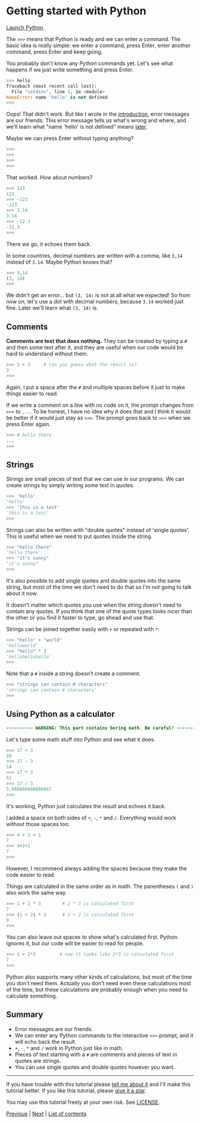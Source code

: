 # Getting started with Python

[Launch Python](installing-python.md).

The `>>>` means that Python is ready and we can enter a command. The
basic idea is really simple: we enter a command, press Enter, enter
another command, press Enter and keep going.

You probably don't know any Python commands yet. Let's see what happens
if we just write something and press Enter.

```python
>>> hello
Traceback (most recent call last):
  File "<stdin>", line 1, in <module>
NameError: name 'hello' is not defined
>>>
```

Oops! That didn't work. But like I wrote in the
[introduction](what-is-programming.md), error messages are our friends.
This error message tells us what's wrong and where, and we'll learn what
"name 'hello' is not defined" means [later](variables.md).

Maybe we can press Enter without typing anything?

```python
>>>
>>>
>>>
>>>
```

That worked. How about numbers?

```python
>>> 123
123
>>> -123
-123
>>> 3.14
3.14
>>> -12.3
-12.3
>>>
```

There we go, it echoes them back.

In some countries, decimal numbers are written with a comma, like `3,14`
instead of `3.14`. Maybe Python knows that?

```python
>>> 3,14
(3, 14)
>>>
```

We didn't get an error... but `(3, 14)` is not at all what we expected!
So from now on, let's use a dot with decimal numbers, because `3.14`
worked just fine. Later we'll learn what `(3, 14)` is.

## Comments

**Comments are text that does nothing.** They can be created by typing a
`#` and then some text after it, and they are useful when our code would
be hard to understand without them.

```python
>>> 1 + 2     # can you guess what the result is?
3
>>>
```

Again, I put a space after the `#` and multiple spaces before it just to
make things easier to read.

If we write a comment on a line with no code on it, the prompt changes
from `>>>` to `...`. To be honest, I have no idea why it does that and I
think it would be better if it would just stay as `>>>`. The prompt goes
back to `>>>` when we press Enter again.

```python
>>> # hello there
...
>>>
```

## Strings

Strings are small pieces of text that we can use in our programs. We can
create strings by simply writing some text in quotes.

```python
>>> 'hello'
'hello'
>>> 'this is a test'
'this is a test'
>>> 
```

Strings can also be written with "double quotes" instead of 'single
quotes'. This is useful when we need to put quotes inside the string.

```python
>>> "hello there"
'hello there'
>>> "it's sunny"
"it's sunny"
>>> 
```

It's also possible to add single quotes and double quotes into the same
string, but most of the time we don't need to do that so I'm not going
to talk about it now.

It doesn't matter which quotes you use when the string doesn't need to
contain any quotes. If you think that one of the quote types looks nicer
than the other or you find it faster to type, go ahead and use that.

Strings can be joined together easily with `+` or repeated with `*`:

```python
>>> "hello" + "world"
'helloworld'
>>> "hello" * 3
'hellohellohello'
>>> 
```

Note that a `#` inside a string doesn't create a comment.

```python
>>> "strings can contain # characters"
'strings can contain # characters'
>>> 
```

## Using Python as a calculator

```diff
---------- WARNING: This part contains boring math. Be careful! ----------
```

Let's type some math stuff into Python and see what it does.

```python
>>> 17 + 3
20
>>> 17 - 3
14
>>> 17 * 3
51
>>> 17 / 3
5.666666666666667
>>>
```

It's working, Python just calculates the result and echoes it back.

I added a space on both sides of `+`, `-`, `*` and `/`. Everything would
work without those spaces too:

```python
>>> 4 + 2 + 1
7
>>> 4+2+1
7
>>>
```

However, I recommend always adding the spaces because they make the code
easier to read.

Things are calculated in the same order as in math. The parentheses `(`
and `)` also work the same way.

```python
>>> 1 + 2 * 3        # 2 * 3 is calculated first
7
>>> (1 + 2) * 3      # 1 + 2 is calculated first
9
>>>
```

You can also leave out spaces to show what's calculated first. Python
ignores it, but our code will be easier to read for people.

```python
>>> 1 + 2*3         # now it looks like 2*3 is calculated first
7
>>>
```

Python also supports many other kinds of calculations, but most of the
time you don't need them. Actually you don't need even these
calculations most of the time, but these calculations are probably
enough when you need to calculate something.

## Summary

[comment]: # (the first line in this summary is exactly same as in)
[comment]: # (what-is-programming.md, and it's supposed to be like this)

- Error messages are our friends.
- We can enter any Python commands to the interactive `>>>` prompt, and
    it will echo back the result.
- `+`, `-`, `*` and `/` work in Python just like in math.
- Pieces of text starting with a `#` are comments and pieces of text in
    quotes are strings.
- You can use single quotes and double quotes however you want.

***

If you have trouble with this tutorial please [tell me about
it](../contact-me.md) and I'll make this tutorial better. If you
like this tutorial, please [give it a
star](../README.md#how-can-i-thank-you-for-writing-and-sharing-this-tutorial).

You may use this tutorial freely at your own risk. See
[LICENSE](../LICENSE).

[Previous](installing-python.md) | [Next](the-way-of-the-program.md) |
[List of contents](../README.md#basics)
